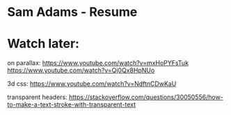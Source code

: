 # Sam Adams - Resume

# Watch later:

on parallax:
https://www.youtube.com/watch?v=mxHoPYFsTuk
https://www.youtube.com/watch?v=Qj0Qx8HpNUo

3d css: https://www.youtube.com/watch?v=NdftnCDwKaU

transparent headers: https://stackoverflow.com/questions/30050556/how-to-make-a-text-stroke-with-transparent-text
